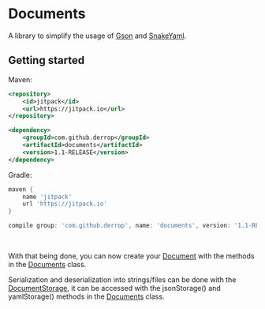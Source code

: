 # Documents

A library to simplify the usage of [Gson](https://github.com/google/gson) and [SnakeYaml](https://bitbucket.org/asomov/snakeyaml/src/master/).

## Getting started

Maven:

```xml
<repository>
    <id>jitpack</id>
    <url>https://jitpack.io</url>
</repository>

<dependency>
    <groupId>com.github.derrop</groupId>
    <artifactId>documents</artifactId>
    <version>1.1-RELEASE</version>
</dependency>
```

Gradle:

```groovy
maven {
    name 'jitpack'
    url 'https://jitpack.io'
}

compile group: 'com.github.derrop', name: 'documents', version: '1.1-RELEASE'
```
<br>

With that being done, you can now create your [Document](src/main/java/com/github/derrop/documents/Document.java) with the methods in the [Documents](src/main/java/com/github/derrop/documents/Documents.java) class.

Serialization and deserialization into strings/files can be done with the [DocumentStorage](src/main/java/com/github/derrop/documents/DocumentStorage.java), it can be accessed with the jsonStorage() and yamlStorage() methods in the [Documents](src/main/java/com/github/derrop/documents/Documents.java) class.
